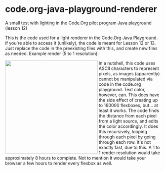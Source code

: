 # code.org-java-playground-renderer
A small test with lighting in the Code.Org pilot program Java playground (lesson 12)

This is the code used for a light renderer in the Code.Org Java Playground.
if you're able to access it (unlikely), the code is meant for Lesson 12 or 13. Just replace the code in the preexisting files with this, and create new files as needed. 
Example render (5 to 1 resolution):
<div><img align="left" width="300" height="300" src="https://cdn.discordapp.com/attachments/664667250292293654/930627451019747388/unknown.png"></div>

In a nutshell, this code uses ASCII characters to represent pixels, as images (apparently) cannot be manipulated via code in the code.org playground. Text color, however, can. This does have the side effect of creating up to 160000 flexboxes, but... at least it works. 
The code finds the distance from each pixel from a light source, and edits the color accordingly. It does this recursively, looping through each pixel by going through each row. It's not exactly fast, due to this. A 1 to 1 render resolution would take approximately 8 hours to complete. Not to mention it would take your browser a few hours to render every flexbox as well.
